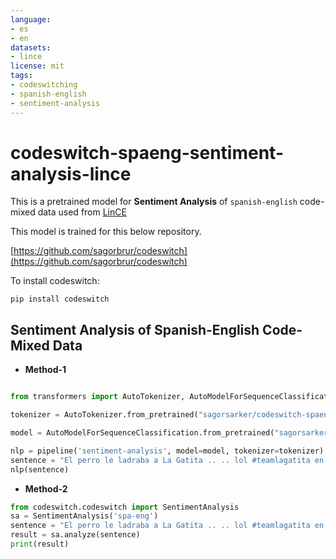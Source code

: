 ```yaml
---
language:
- es
- en
datasets:
- lince
license: mit
tags:
- codeswitching
- spanish-english
- sentiment-analysis
---
```


# codeswitch-spaeng-sentiment-analysis-lince
This is a pretrained model for **Sentiment Analysis** of `spanish-english` code-mixed data used from [LinCE](https://ritual.uh.edu/lince/home)

This model is trained for this below repository. 

[https://github.com/sagorbrur/codeswitch](https://github.com/sagorbrur/codeswitch)

To install codeswitch:

```
pip install codeswitch
```

## Sentiment Analysis of Spanish-English  Code-Mixed Data

* **Method-1**

```py

from transformers import AutoTokenizer, AutoModelForSequenceClassification, pipeline

tokenizer = AutoTokenizer.from_pretrained("sagorsarker/codeswitch-spaeng-sentiment-analysis-lince")

model = AutoModelForSequenceClassification.from_pretrained("sagorsarker/codeswitch-spaeng-sentiment-analysis-lince")

nlp = pipeline('sentiment-analysis', model=model, tokenizer=tokenizer)
sentence = "El perro le ladraba a La Gatita .. .. lol #teamlagatita en las playas de Key Biscayne este Memorial day"
nlp(sentence)

```

* **Method-2**

```py
from codeswitch.codeswitch import SentimentAnalysis
sa = SentimentAnalysis('spa-eng')
sentence = "El perro le ladraba a La Gatita .. .. lol #teamlagatita en las playas de Key Biscayne este Memorial day"
result = sa.analyze(sentence)
print(result)
```
